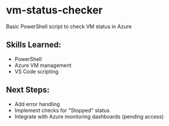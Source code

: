 # vm-status-checker
Basic PowerShell script to check VM status in Azure

## Skills Learned:
- PowerShell
- Azure VM management
- VS Code scripting

## Next Steps:
- Add error handling
- Implement checks for "Stopped" status
- Integrate with Azure monitoring dashboards (pending access)
